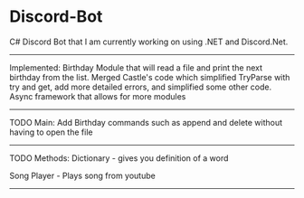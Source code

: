 # Discord-Bot
C# Discord Bot that I am currently working on using .NET and Discord.Net.

------------------------------------------------------

Implemented:
Birthday Module that will read a file and print the next birthday from the list.
Merged Castle's code which simplified TryParse with try and get, add more detailed errors, and simplified some other code. 
Async framework that allows for more modules

-----------------------------------------------------

TODO Main:
Add Birthday commands such as append and delete without having to open the file

-----------------------------------------------------

TODO Methods:
Dictionary - gives you definition of a word

Song Player - Plays song from youtube

-----------------------------------------------------
